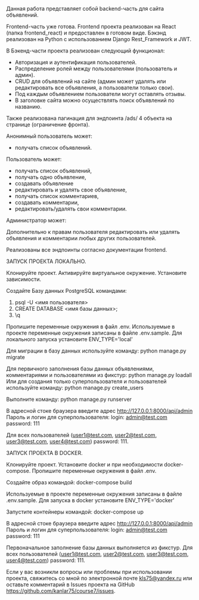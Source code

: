 Данная работа представляет собой backend-часть для сайта объявлений. 

Frontend-часть уже готова.
Frontend проекта реализован на React (папка frontend_react) и предоставлен в готовом виде.
Бэкэнд реализован на Python c использованием Django Rest_Framework и JWT.

В Бэкенд-части проекта реализован следующий функционал:

- Авторизация и аутентификация пользователей.
- Распределение ролей между пользователями (пользователь и админ).
- CRUD для объявлений на сайте (админ может удалять или редактировать все объявления, а пользователи только свои).
- Под каждым объявлением пользователи могут оставлять отзывы.
- В заголовке сайта можно осуществлять поиск объявлений по названию.

Также реализована пагинация для эндпоинта /ads/ 4 объекта на странице (ограничение фронта).

Анонимный пользователь может:
- получать список объявлений.

Пользователь может:

- получать список объявлений,
- получать одно объявление,
- создавать объявление
- редактировать и удалять свое объявление,
- получать список комментариев,
- создавать комментарии,
- редактировать/удалять свои комментарии.

Администратор может:

Дополнительно к правам пользователя редактировать или удалять
объявления и комментарии любых других пользователей.

Реализованы все эндпоинты согласно документации frontend.

ЗАПУСК ПРОЕКТА ЛОКАЛЬНО.

Клонируйте проект. Активируйте виртуальное окружение. 
Установите зависимости.

Создайте Базу данных PostgreSQL командами:
1. psql -U <имя пользователя>
2. CREATE DATABASE <имя базы данных>;
3. \q 

Пропишите переменные окружения в файл .env. 
Используемые в проекте переменные окружения записаны в файле .env.sample.
Для локального запуска установите ENV_TYPE='local'

Для миграции в базу данных используйте команду: python manage.py migrate

Для первичного заполнения базы данных объявлениями, комментариями и пользователями из фикстур:
python manage.py loadall
Или для создания только суперпользователя и пользователей используйте команду: 
python manage.py create_users

Выполните команду: python manage.py runserver

В адресной стоке браузера введите адрес http://127.0.0.1:8000/api/admin
Пароль и логин для суперпользователя:
login: admin@test.com password: 111

Для всех пользователей (user1@test.com, user2@test.com, user3@test.com, user4@test.com) password: 111.


ЗАПУСК ПРОЕКТА В DOCKER.

Клонируйте проект.
Установите docker и при необходимости docker-compose.
Пропишите переменные окружения в файл .env. 

Создайте образ командой:
docker-compose build

Используемые в проекте переменные окружения записаны в файле .env.sample.
Для запуска в docker установите ENV_TYPE='docker'

Запустите контейнеры командой:
docker-compose up

В адресной стоке браузера введите адрес http://127.0.0.1:8000/api/admin
Пароль и логин для суперпользователя:
login: admin@test.com password: 111

Первоначальное заполнение базы данных выполняется из фикстур.
Для всех пользователей (user1@test.com, user2@test.com, user3@test.com, user4@test.com) password: 111.


Если у вас возникли вопросы или проблемы при использовании проекта, 
свяжитесь со мной по электронной почте kls75@yandex.ru или оставьте комментарий 
в Issues проекта на GitHub https://github.com/kanlar75/course7/issues.